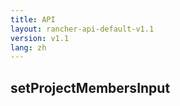 ```yaml
---
title: API
layout: rancher-api-default-v1.1
version: v1.1
lang: zh
---
```


## setProjectMembersInput






